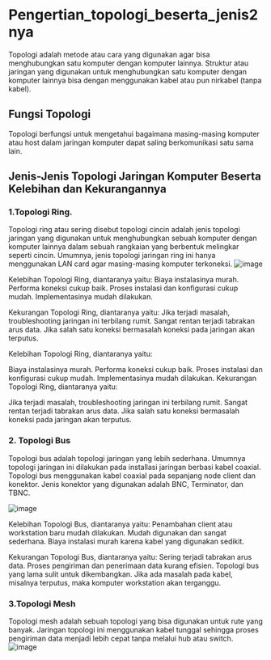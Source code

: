 # Pengertian_topologi_beserta_jenis2nya
Topologi adalah metode atau cara yang digunakan agar bisa menghubungkan satu komputer dengan komputer lainnya. Struktur atau jaringan yang digunakan untuk menghubungkan satu komputer dengan komputer lainnya bisa dengan menggunakan kabel atau pun nirkabel (tanpa kabel).

## Fungsi Topologi 
Topologi berfungsi untuk mengetahui bagaimana masing-masing komputer atau host dalam jaringan komputer dapat saling berkomunikasi satu sama lain.

## Jenis-Jenis Topologi Jaringan Komputer Beserta Kelebihan dan Kekurangannya
### 1.Topologi Ring.

Topologi ring atau sering disebut topologi cincin adalah jenis topologi jaringan yang digunakan untuk menghubungkan sebuah komputer dengan komputer lainnya dalam sebuah rangkaian yang berbentuk melingkar seperti cincin. Umumnya, jenis topologi jaringan ring ini hanya menggunakan LAN card agar masing-masing komputer terkoneksi. 
![image](https://github.com/user-attachments/assets/315e7587-772b-43ad-9dd1-01e47cd7d517)

Kelebihan Topologi Ring, diantaranya yaitu:
Biaya instalasinya murah.
Performa koneksi cukup baik.
Proses instalasi dan konfigurasi cukup mudah.
Implementasinya mudah dilakukan.

Kekurangan Topologi Ring, diantaranya yaitu:
Jika terjadi masalah, troubleshooting jaringan ini terbilang rumit.
Sangat rentan terjadi tabrakan arus data.
Jika salah satu koneksi bermasalah koneksi pada jaringan akan terputus.

Kelebihan Topologi Ring, diantaranya yaitu:

Biaya instalasinya murah.
Performa koneksi cukup baik.
Proses instalasi dan konfigurasi cukup mudah.
Implementasinya mudah dilakukan.
Kekurangan Topologi Ring, diantaranya yaitu:

Jika terjadi masalah, troubleshooting jaringan ini terbilang rumit.
Sangat rentan terjadi tabrakan arus data.
Jika salah satu koneksi bermasalah koneksi pada jaringan akan terputus.

### 2. Topologi Bus
Topologi bus adalah topologi jaringan yang lebih sederhana. Umumnya topologi jaringan ini dilakukan pada installasi jaringan berbasi kabel coaxial. Topologi bus menggunakan kabel coaxial pada sepanjang node client dan konektor. Jenis konektor yang digunakan adalah BNC, Terminator, dan TBNC.

![image](https://github.com/user-attachments/assets/0a07dabc-e0fd-42b6-9b90-b56e10339e66)

Kelebihan Topologi Bus, diantaranya yaitu:
Penambahan client atau workstation baru mudah dilakukan.
Mudah digunakan dan sangat sederhana.
Biaya instalasi murah karena kabel yang digunakan sedikit.

Kekurangan Topologi Bus, diantaranya yaitu:
Sering terjadi tabrakan arus data.
Proses pengiriman dan penerimaan data kurang efisien.
Topologi bus yang lama sulit untuk dikembangkan.
Jika ada masalah pada kabel, misalnya terputus, maka komputer workstation akan terganggu.

### 3.Topologi Mesh
Topologi mesh adalah sebuah topologi yang bisa digunakan untuk rute yang banyak. Jaringan topologi ini menggunakan kabel tunggal sehingga proses pengiriman data menjadi lebih cepat tanpa melalui hub atau switch. 
![image](https://github.com/user-attachments/assets/2e272b00-48b1-404f-8722-4fc2982e32ca)
